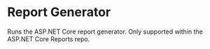 # Report Generator

Runs the ASP.NET Core report generator. Only supported within the ASP.NET Core Reports repo.